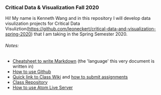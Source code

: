 ### Critical Data & Visualization Fall 2020

Hi! My name is Kenneth Wang and in this repository I will develop data visulization projects for Critical Data Visuliztion(https://github.com/leoneckert/critical-data-and-visualization-spring-2020) that I am taking in the Spring Semester 2020.


###### Notes:

- [Cheatsheet to write Markdown](https://guides.github.com/features/mastering-markdown/) (the 'language' this very document is written in)
- [How to use Github](https://github.com/leoneckert/critical-data-and-visualization-spring-2020/tree/master/coding-foundation#pushing-changes-to-your-remote-github-repository)
- [Quick link to Class Wiki](https://github.com/leoneckert/critical-data-and-visualization-spring-2020/wiki) and [how to submit assignments](https://github.com/leoneckert/cdv-fall19/tree/master/other/how-to-submit-assigments)
- [Class Repository](https://github.com/leoneckert/critical-data-and-visualization-spring-2020)
- [How to use Atom Live Server](https://github.com/leoneckert/critical-data-and-visualization-spring-2020/tree/master/coding-foundation#opening-atom-live-server)
